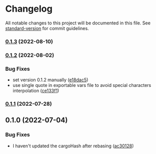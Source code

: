 # Changelog

All notable changes to this project will be documented in this file. See [standard-version](https://github.com/conventional-changelog/standard-version) for commit guidelines.

### [0.1.3](http://git.novadiscovery.net:4224/world/novops/compare/v0.1.2...v0.1.3) (2022-08-10)

### [0.1.2](http://git.novadiscovery.net:4224/world/novops/compare/v0.1.1...v0.1.2) (2022-08-02)


### Bug Fixes

* set version 0.1.2 manually ([e18dac5](http://git.novadiscovery.net:4224/world/novops/commit/e18dac572c9df1f6de1616162e253f882c1696e7))
* use single quote in exportable vars file to avoid special characters interpolation ([ce133f1](http://git.novadiscovery.net:4224/world/novops/commit/ce133f1f30a2bf47924e1b4d9d8d84b216cd8f8d))

### [0.1.1](http://git.novadiscovery.net:4224/world/novops/compare/v0.1.0...v0.1.1) (2022-07-28)

## 0.1.0 (2022-07-04)


### Bug Fixes

* I haven't updated the cargoHash after rebasing ([ac30128](http://git.novadiscovery.net:4224/world/novops/commit/ac30128e30147881fc694daa1ea10bfa33cbeab1))
